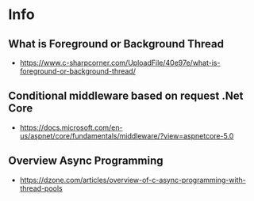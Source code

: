 # Info

## What is Foreground or Background Thread
- https://www.c-sharpcorner.com/UploadFile/40e97e/what-is-foreground-or-background-thread/

## Conditional middleware based on request .Net Core
- https://docs.microsoft.com/en-us/aspnet/core/fundamentals/middleware/?view=aspnetcore-5.0
## Overview Async Programming
- https://dzone.com/articles/overview-of-c-async-programming-with-thread-pools